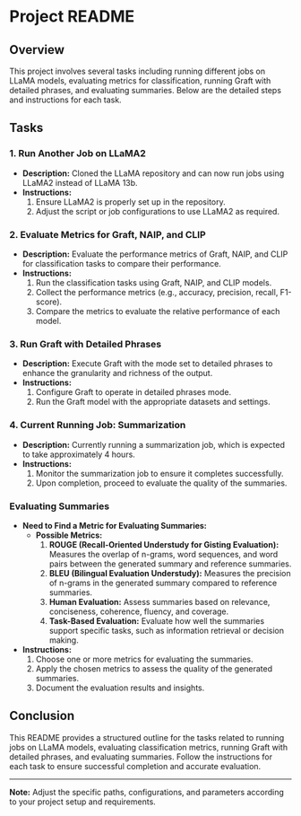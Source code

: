 # Project README

## Overview

This project involves several tasks including running different jobs on LLaMA models, evaluating metrics for classification, running Graft with detailed phrases, and evaluating summaries. Below are the detailed steps and instructions for each task.

## Tasks

### 1. Run Another Job on LLaMA2

- **Description:** Cloned the LLaMA repository and can now run jobs using LLaMA2 instead of LLaMA 13b.
- **Instructions:**
  1. Ensure LLaMA2 is properly set up in the repository.
  2. Adjust the script or job configurations to use LLaMA2 as required.

### 2. Evaluate Metrics for Graft, NAIP, and CLIP

- **Description:** Evaluate the performance metrics of Graft, NAIP, and CLIP for classification tasks to compare their performance.
- **Instructions:**
  1. Run the classification tasks using Graft, NAIP, and CLIP models.
  2. Collect the performance metrics (e.g., accuracy, precision, recall, F1-score).
  3. Compare the metrics to evaluate the relative performance of each model.

### 3. Run Graft with Detailed Phrases

- **Description:** Execute Graft with the mode set to detailed phrases to enhance the granularity and richness of the output.
- **Instructions:**
  1. Configure Graft to operate in detailed phrases mode.
  2. Run the Graft model with the appropriate datasets and settings.

### 4. Current Running Job: Summarization

- **Description:** Currently running a summarization job, which is expected to take approximately 4 hours.
- **Instructions:**
  1. Monitor the summarization job to ensure it completes successfully.
  2. Upon completion, proceed to evaluate the quality of the summaries.

### Evaluating Summaries

- **Need to Find a Metric for Evaluating Summaries:**
  - **Possible Metrics:**
    1. **ROUGE (Recall-Oriented Understudy for Gisting Evaluation):** Measures the overlap of n-grams, word sequences, and word pairs between the generated summary and reference summaries.
    2. **BLEU (Bilingual Evaluation Understudy):** Measures the precision of n-grams in the generated summary compared to reference summaries.
    3. **Human Evaluation:** Assess summaries based on relevance, conciseness, coherence, fluency, and coverage.
    4. **Task-Based Evaluation:** Evaluate how well the summaries support specific tasks, such as information retrieval or decision making.
- **Instructions:**
  1. Choose one or more metrics for evaluating the summaries.
  2. Apply the chosen metrics to assess the quality of the generated summaries.
  3. Document the evaluation results and insights.

## Conclusion

This README provides a structured outline for the tasks related to running jobs on LLaMA models, evaluating classification metrics, running Graft with detailed phrases, and evaluating summaries. Follow the instructions for each task to ensure successful completion and accurate evaluation.

---

**Note:** Adjust the specific paths, configurations, and parameters according to your project setup and requirements.
